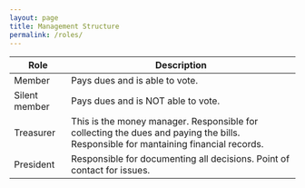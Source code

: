 ```yaml
---
layout: page
title: Management Structure
permalink: /roles/
---
```


| Role | Description |
| ---- | ----------- |
| Member | Pays dues and is able to vote. |
| Silent member | Pays dues and is NOT able to vote. |
| Treasurer | This is the money manager. Responsible for collecting the dues and paying the bills. Responsible for mantaining financial records.|
| President | Responsible for documenting all decisions. Point of contact for issues. |